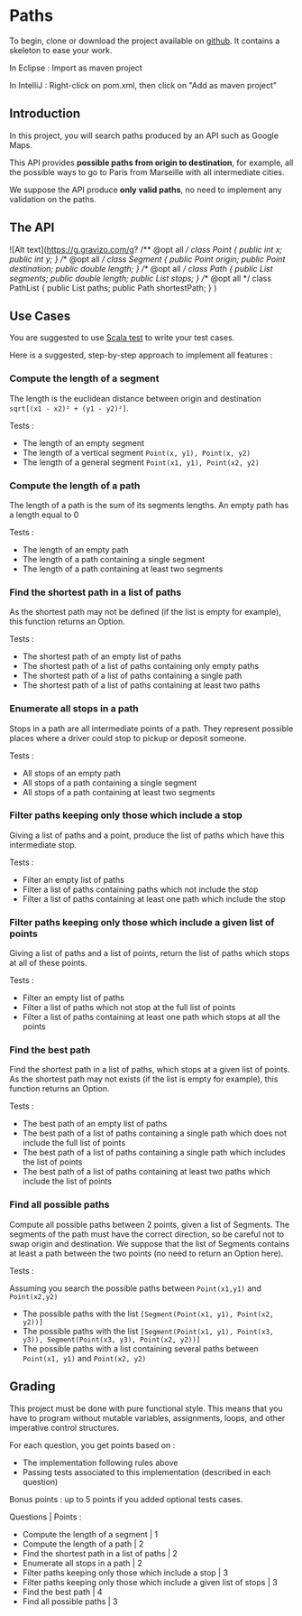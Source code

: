 # Paths 

To begin, clone or download the project available on [github](https://github.com/tnachtergaele/rattrapage-scala).
It contains a skeleton to ease your work.

In Eclipse : Import as maven project

In IntelliJ : Right-click on pom.xml, then click on "Add as maven project"

## Introduction

In this project, you will search paths produced by an API such as Google Maps. 

This API provides **possible paths from origin to destination**, 
for example, all the possible ways to go to Paris from Marseille with all intermediate cities.

We suppose the API produce **only valid paths**, no need to implement any validation on the paths.

## The API

![Alt text](https://g.gravizo.com/g?
/** @opt all */
class Point {
  public int x;
  public int y;
}
/** @opt all */
class Segment {
  public Point origin;
  public Point destination;
  public double length;
}
/** @opt all */
class Path {
  public List segments;
  public double length;
  public List stops;
}
/** @opt all */
class PathList {
  public List paths;
  public Path shortestPath;
}
)

## Use Cases

You are suggested to use [Scala test](http://www.scalatest.org/) to write your test cases.

Here is a suggested, step-by-step approach to implement all features :

### Compute the length of a segment

The length is the euclidean distance between origin and destination `sqrt[(x1 - x2)² + (y1 - y2)²]`.

Tests :

* The length of an empty segment
* The length of a vertical segment `Point(x, y1), Point(x, y2)`
* The length of a general segment `Point(x1, y1), Point(x2, y2)`

### Compute the length of a path

The length of a path is the sum of its segments lengths.
An empty path has a length equal to 0

Tests :

* The length of an empty path
* The length of a path containing a single segment
* The length of a path containing at least two segments

### Find the shortest path in a list of paths

As the shortest path may not be defined (if the list is empty for example),
this function returns an Option.

Tests :

* The shortest path of an empty list of paths
* The shortest path of a list of paths containing only empty paths
* The shortest path of a list of paths containing a single path
* The shortest path of a list of paths containing at least two paths

### Enumerate all stops in a path

Stops in a path are all intermediate points of a path.
They represent possible places where a driver could stop to pickup or deposit someone.

Tests :

* All stops of an empty path
* All stops of a path containing a single segment
* All stops of a path containing at least two segments

### Filter paths keeping only those which include a stop

Giving a list of paths and a point, produce the list of paths which have this intermediate stop.
 
Tests :
 
* Filter an empty list of paths
* Filter a list of paths containing paths which not include the stop
* Filter a list of paths containing at least one path which include the stop

### Filter paths keeping only those which include a given list of points

Giving a list of paths and a list of points,
return the list of paths which stops at all of these points.

Tests :
 
* Filter an empty list of paths
* Filter a list of paths which not stop at the full list of points
* Filter a list of paths containing at least one path which stops at all the points

### Find the best path

Find the shortest path in a list of paths, which stops at a given list of points.
As the shortest path may not exists (if the list is empty for example), this function returns an Option.

Tests :

* The best path of an empty list of paths
* The best path of a list of paths containing a single path which does not include the full list of points
* The best path of a list of paths containing a single path which includes the list of points
* The best path of a list of paths containing at least two paths which include the list of points

### Find all possible paths

Compute all possible paths between 2 points, given a list of Segments.
The segments of the path must have the correct direction, so be careful not to swap origin and destination.
We suppose that the list of Segments contains at least a path between the two points
(no need to return an Option here).


Tests :

Assuming you search the possible paths between `Point(x1,y1)` and `Point(x2,y2)`

* The possible paths with the list `[Segment(Point(x1, y1), Point(x2, y2))]`
* The possible paths with the list `[Segment(Point(x1, y1), Point(x3, y3)), Segment(Point(x3, y3), Point(x2, y2))]`
* The possible paths with a list containing several paths between `Point(x1, y1)` and `Point(x2, y2)`


## Grading

This project must be done with pure functional style.
This means that you have to program without mutable variables, assignments, loops, and other imperative control structures.

For each question, you get points based on :

* The implementation following rules above
* Passing tests associated to this implementation (described in each question)

Bonus points : up to 5 points if you added optional tests cases.

Questions | Points :

* Compute the length of a segment | 1
* Compute the length of a path | 2
* Find the shortest path in a list of paths | 2
* Enumerate all stops in a path | 2
* Filter paths keeping only those which include a stop | 3
* Filter paths keeping only those which include a given list of stops | 3
* Find the best path | 4
* Find all possible paths | 3